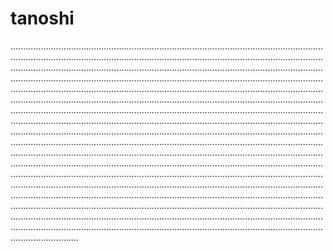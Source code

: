 # tanoshi
...................................................................................................................................................................................................................................................................................................................................................................................................................................................................................................................................................................................................................................................................................................................................................................................................................................................................................................................................................................................................................................................................................................................................................................................................................................................................................................................................................................................................................................................................................................................................................................................................................................................................................................................................................................................................................................................................................................................................................................................................................................................................................................................................................................................................................................................................................................................................................